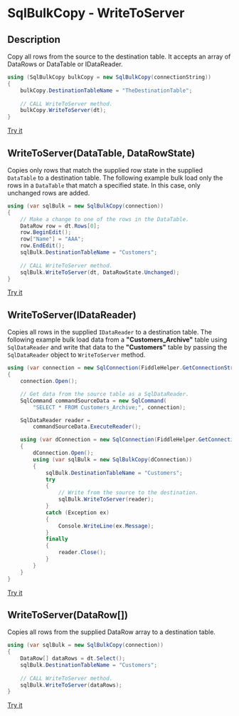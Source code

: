 # SqlBulkCopy - WriteToServer

## Description

Copy all rows from the source to the destination table. It accepts an array of DataRows or DataTable or IDataReader.

```csharp
using (SqlBulkCopy bulkCopy = new SqlBulkCopy(connectionString))
{
    bulkCopy.DestinationTableName = "TheDestinationTable";
    
    // CALL WriteToServer method.
    bulkCopy.WriteToServer(dt);
}
```
[Try it](https://dotnetfiddle.net/mjuhri)

## WriteToServer(DataTable, DataRowState)

Copies only rows that match the supplied row state in the supplied `DataTable` to a destination table. The following example bulk load only the rows in a `DataTable` that match a specified state. In this case, only unchanged rows are added.

```csharp
using (var sqlBulk = new SqlBulkCopy(connection))
{
    // Make a change to one of the rows in the DataTable.
    DataRow row = dt.Rows[0];
    row.BeginEdit();
    row["Name"] = "AAA";
    row.EndEdit();
    sqlBulk.DestinationTableName = "Customers";
    
    // CALL WriteToServer method.
    sqlBulk.WriteToServer(dt, DataRowState.Unchanged);
}
```

[Try it](https://dotnetfiddle.net/asasFF)

## WriteToServer(IDataReader)

Copies all rows in the supplied `IDataReader` to a destination table. The following example bulk load data from a **"Customers_Archive"** table using `SqlDataReader` and write that data to the **"Customers"** table by passing the `SqlDataReader` object to `WriteToServer` method.

```csharp
using (var connection = new SqlConnection(FiddleHelper.GetConnectionStringSqlServer()))
{
    connection.Open();

    // Get data from the source table as a SqlDataReader.
    SqlCommand commandSourceData = new SqlCommand(
        "SELECT * FROM Customers_Archive;", connection);

    SqlDataReader reader =
        commandSourceData.ExecuteReader();

    using (var dConnection = new SqlConnection(FiddleHelper.GetConnectionStringSqlServer()))
    {
        dConnection.Open();
        using (var sqlBulk = new SqlBulkCopy(dConnection))
        {
            sqlBulk.DestinationTableName = "Customers";
            try
            {
                // Write from the source to the destination.
                sqlBulk.WriteToServer(reader);
            }
            catch (Exception ex)
            {
                Console.WriteLine(ex.Message);
            }
            finally
            {
                reader.Close();
            }
        }
    }
}
```
[Try it](https://dotnetfiddle.net/uVaDcC)

## WriteToServer(DataRow[])

Copies all rows from the supplied DataRow array to a destination table.

```csharp
using (var sqlBulk = new SqlBulkCopy(connection))
{
    DataRow[] dataRows = dt.Select();
    sqlBulk.DestinationTableName = "Customers";
    
    // CALL WriteToServer method.
    sqlBulk.WriteToServer(dataRows);
}
```
[Try it](https://dotnetfiddle.net/hlde72)